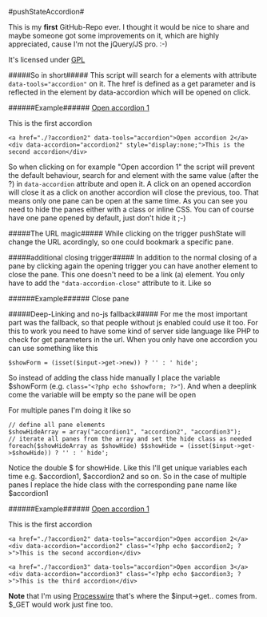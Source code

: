 #pushStateAccordion#

This is my **first** GitHub-Repo ever.
I thought it would be nice to share and maybe someone got some improvements on it, which are highly appreciated, cause I'm not the jQuery/JS pro. :-)

It's licensed under [GPL](http://www.gnu.org/licenses/gpl.html)

#####So in short#####
This script will search for a elements with attribute `data-tools="accordion"` on it.
The href is defined as a get parameter and is reflected in the element by data-accordion which will be opened on click.

######Example######
	<a href="./?accordion1" data-tools="accordion">Open accordion 1</a>
	<div data-accordion="accordion1" class="hide">This is the first accordion</div>

	<a href="./?accordion2" data-tools="accordion">Open accordion 2</a>
	<div data-accordion="accordion2" style="display:none;">This is the second accordion</div>

So when clicking on for example "Open accordion 1" the script will prevent the default behaviour,
search for and element with the same value (after the ?) in `data-accordion` attribute and open it.
A click on an opened accordion will close it as a click on another accordion will close the previous, too.
That means only one pane can be open at the same time.
As you can see you need to hide the panes either with a class or inline CSS.
You can of course have one pane opened by default, just don't hide it ;-)

#####The URL magic#####
While clicking on the trigger pushState will change the URL acordingly, so one could bookmark a specific pane.

#####additional closing trigger#####
In addition to the normal closing of a pane by clicking again the opening trigger you can have another element
to close the pane. This one doesn't need to be a link (a) element. You only have to add the `"data-accordion-close"` attribute to it.
Like so

######Example######
	<span data-accordion-close>Close pane</span>

#####Deep-Linking and no-js fallback#####
For me the most important part was the fallback, so that people without js enabled could use it too.
For this to work you need to have some kind of server side language like PHP to check for get parameters in the url.
When you only have one accordion you can use something like this

    $showForm = (isset($input->get->new)) ? '' : ' hide';
So instead of adding the class hide manually I place the variable $showForm (e.g. `class="<?php echo $showform; ?>"`).
And when a deeplink come the variable will be empty so the pane will be open

For multiple panes I'm doing it like so

	// define all pane elements
	$showHideArray = array("accordion1", "accordion2", "accordion3");
	// iterate all panes from the array and set the hide class as needed
	foreach($showHideArray as $showHide) $$showHide = (isset($input->get->$showHide)) ? '' : ' hide';
Notice the double $ for showHide. Like this I'll get unique variables each time e.g. $accordion1, $accordion2 and so on.
So in the case of multiple panes I replace the hide class with the corresponding pane name like $accordion1

######Example######
	<a href="./?accordion1" data-tools="accordion">Open accordion 1</a>
	<div data-accordion="accordion1" class="<?php echo $accordion1; ?>">This is the first accordion</div>

	<a href="./?accordion2" data-tools="accordion">Open accordion 2</a>
	<div data-accordion="accordion2" class="<?php echo $accordion2; ?>">This is the second accordion</div>

	<a href="./?accordion3" data-tools="accordion">Open accordion 3</a>
	<div data-accordion="accordion3" class="<?php echo $accordion3; ?>">This is the third accordion</div>

**Note** that I'm using [Processwire](http://processwire.com) that's where the $input->get.. comes from. $_GET would work just fine too.
